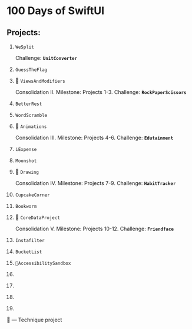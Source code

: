 # 100 Days of SwiftUI

## Projects:

1. `WeSplit`

	Challenge: **`UnitConverter`**

2. `GuessTheFlag`
3. 🧪 `ViewsAndModifiers`

    Consolidation II. Milestone: Projects 1-3. Challenge: **`RockPaperScissors`**

4. `BetterRest`
5. `WordScramble`
6. 🧪 `‌Animations`

    Consolidation III. Milestone: Projects 4-6. Challenge: **`Edutainment`**

7. `‌iExpense`
8. `‌Moonshot`
9. 🧪 `‌Drawing`

    Consolidation IV. Milestone: Projects 7-9. Challenge: **‌`HabitTracker`**

10. `CupcakeCorner`
11. `‌Bookworm`
12. 🧪 `CoreDataProject`

    Consolidation V. Milestone: Projects 10-12. Challenge: **`Friendface`**

13. `Instafilter‌`
14. `‌BucketList`
15. `🧪AccessibilitySandbox‌`



16. `‌`
17. `‌`
18. `‌`
19. `‌`

🧪 — Technique project
